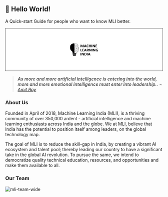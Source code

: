 ## 👋 Hello World! 

A Quick-start Guide for people who want to know MLI better.

![mli-logo-wide](https://raw.githubusercontent.com/AllenAJ/Data-dump/master/Group%201.png)

> ***As more and more artificial intelligence is entering into the world, more and more emotional intelligence must enter into leadership.***.
> ~ [*Amit Ray*](https://en.wikipedia.org/wiki/Amit_Ray)

### About Us

Founded in April of 2018, Machine Learning India (MLI), is a thriving community of over 350,000 ardent - artificial intelligence and machine learning enthusiasts across India and the globe. We at MLI, believe that India has the potential to position itself among leaders, on the global technology map.

The goal of MLI is to reduce the skill-gap in India, by creating a vibrant AI ecosystem and talent pool; thereby leading our country to have a significant take in the global AI revolution. To pursue the same, we intend to democratize quality technical education, resources, and opportunities and make them available to all.

### Our Team

![mli-team-wide](https://media1-production-mightynetworks.imgix.net/asset/16952049/MLI_Team_1_.png)
